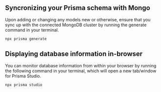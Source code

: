 ## Syncronizing your Prisma schema with Mongo
Upon adding or changing any models new or otherwise, ensure that you sync up with the connected MongoDB cluster by running the generate command in your terminal.

```sh
npx prisma generate
```

## Displaying database information in-browser
You can monitor database information from within your browser by running the following command in your terminal, which will open a new tab/window for Prisma Studio.

```sh
npx prisma studio
```
